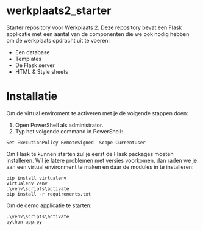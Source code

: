 # werkplaats2_starter
Starter repository voor Werkplaats 2. Deze repository bevat een Flask applicatie met een aantal van de componenten die we ook nodig hebben om de werkplaats opdracht uit te voeren: 
- Een database
- Templates
- De Flask server
- HTML & Style sheets


# Installatie
Om de virtual enviroment te activeren met je de volgende stappen doen: 

1. Open PowerShell als administrator.
2. Typ het volgende command in PowerShell:

``` 
Set-ExecutionPolicy RemoteSigned -Scope CurrentUser
```


Om Flask te kunnen starten zul je eerst de Flask packages moeten installeren. Wil je latere problemen met versies voorkomen, dan raden we je aan een virtual environment te maken en daar de modules in te installeren:  
```
pip install virtualenv
virtualenv venv
.\venv\scripts\activate
pip install -r requirements.txt
```

Om de demo applicatie te starten: 
``` 
.\venv\scripts\activate
python app.py
```
